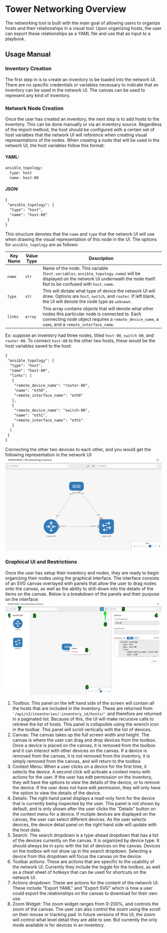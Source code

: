 # Tower Networking Overview
The networking tool is built with the main goal of allowing users to organize hosts and their relationships in a visual tool. Upon organizing hosts, the user can export these relationships as a YAML file and use that as input to a playbook.

## Usage Manual

### Inventory Creation
The first step in is to create an inventory to be loaded into the network UI. There are no specific credentials or variables necessary to indicate that an inventory can be used in the network UI. The canvas can be used to represent any kind of inventory.  

### Network Node Creation
Once the user has created an inventory, the next step is to add hosts to the inventory. This can be done manually or via an inventory source. Regardless of the import method, the host should be configured with a certain set of host varialbes that the network UI will reference when creating visual representations of the nodes. When creating a node that will be used in the network UI, the host variables follow this format:
#### YAML:
```
ansible_topology:
  type: host
  name: host-00
```
#### JSON:
```
{
 "ansible_topology": {
  "type": "host",
  "name": "host-00"
 }
}
```

This structure denotes that the `name` and `type` that the network UI will use when drawing the visual representation of this node in the UI. The options for `ansible_topology` are as follows:

| Key Name               | Value Type                                                  | Description                                                                                                                                                                   |
|--------------------------|-------------------------------------------------------------------|-------------------------------------------------------------------------------------------------------------------------------------------------------------------------------|
| `name`                | `str`                                                             | Name of the node. This variable (`host.variables.ansible_topology.name`) will be displayed on the network UI underneath the node itself. Not to be confused with `host.name`.                                              |
| `type`            | `str` | This will dictate what type of device the network UI will draw. Options are `host`, `switch`, and `router`. If left blank, the UI will denote the node type as `unknown`.                                        |
| `links` | `array`                                                          | This array contains objects that will denote what other nodes this particular node is connected to. Each connecting node object requires a `remote_device_name`, a `name`, and a `remote_interface_name`.

Ex: suppose an inventory had three nodes, titled `host-00`, `switch-00`, and `router-00`. To connect `host-00` to the other two hosts, these would be the host variables saved to the host:
```
{
 "ansible_topology": {
  "type": "host",
  "name": "host-00",
  "links": [
   {
    "remote_device_name": "router-00",
    "name": "eth0",
    "remote_interface_name": "eth0"
   },
   {
    "remote_device_name": "switch-00",
    "name": "eth1",
    "remote_interface_name": "eth1"
   }
  ]
 }
}

```
Connecting the other two devices to each other, and you would get the following representation in the network UI:
![Example 1](./img/network-example-1.png?raw=true)


### Graphical UI and Restrictions
Once the user has setup their inventory and nodes, they are ready to begin organizing their nodes using the graphical interface. The interface consists of an SVG canvas overlayed with panels that allow the user to drag nodes onto the canvas, as well as the ability to drill-down into the details of the items on the canvas. Below is a breakdown of the panels and their purpose on the interface:
![Example 2](./img/network-example-2.png?raw=true)
1. Toolbox: This panel on the left hand side of the screen will contain all the hosts that are included in the inventory. These are returned from `'/api/v2/inventories/:inventory_id/hosts/'` and therefore are returned in a paginated list. Because of this, the UI will make recursive calls to retrieve the list of hosts. This panel is collapsible using the wrench icon in the toolbar. This panel will scroll vertically with the list of devices.
2. Canvas: The canvas takes up the full screen width and height. The canvas is where the user can drag and drop devices from the toolbox. Once a device is placed on the canvas, it is removed from the toolbox and it can interact with other devices on the canvas. If a device is removed from the canvas, it is not removed from the inventory, it is simply removed from the canvas, and will return to the toolbox
3. Context Menu: When a user clicks on a device for the first time, it selects the device. A second click will activate a context menu with actions for the user. If the user has edit permission on the inventory, they will have the options to view the details of the device, or to remove the device. If the user does not have edit permission, they will only have the option to view the details of the device.  
4. Details: The right hand panel displays a read-only form for the device that is currently being inspected by the user. This panel is not shown by default, and is only shown after the user clicks the "Details" button on the context menu for a device. If mutiple devices are displayed on the canvas, the user can select different devices. As the user selects devices, the device detail panel on the right hand side will update with the host data.
5.  Search: The search dropdown is a type-ahead dropdown that has a list of the devices currently on the canvas. It is organized by device type. It should always be in sync with the list of devices on the canvas. Devices on the toolbox will not show up in the search dropdown. Selecting a device from this dropdown will focus the canvas on the device.
6. Toolbar actions: These are actions that are specific to the usability of the network UI. Currently they include the toggle for the toolbox, as well as a cheat sheet of hotkeys that can be used for shortcuts on the network UI.
7. Actions dropdown: These are actions for the content of the network UI. These include "Export YAML" and "Export SVG" which is how a user could export the relationships on the canvas to download for their own use.
8. Zoom Widget: The zoom widget ranges from 0-200%, and controls the zoom of the canvas. The user can also control the zoom using the scroll on their mouse or tracking pad. In future versions of this UI, the zoom will control what level detail they are able to see. But currently the only mode available is for devices in an inventory. 
